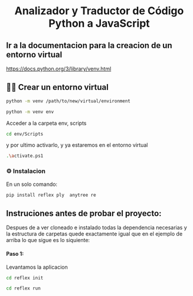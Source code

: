 <div align="center">
  <h1 align="center">Analizador y Traductor de Código Python a JavaScript</a></h1>
</div>

## Ir a la documentacion para la creacion de un entorno virtual
https://docs.python.org/3/library/venv.html

## 👨‍💻 Crear un entorno virtual
 ```sh
python -m venv /path/to/new/virtual/environment
```
 ```sh
python -m venv env
```

Acceder a la carpeta env, scripts 
```sh
cd env/Scripts
```

y por ultimo activarlo, y ya estaremos en el entorno virtual
```sh
.\activate.ps1
```
<!-- Installation -->
### :gear: Instalacion

En un solo comando: 
```sh
pip install reflex ply  anytree re 
``` 

<!-- TENGO QUE DEJAR PASO A PASO QUE TIENE QUE HACER! -->
## Instruciones antes de probar el proyecto: 

Despues de a ver cloneado e instalado todas la dependencia necesarias y la estructura de carpetas quede exactamente igual que en el ejemplo de arriba lo que sigue es lo siquiente:

#### Paso 1:
Levantamos la aplicacion 
```sh
cd reflex init
```
```sh
cd reflex run
```
